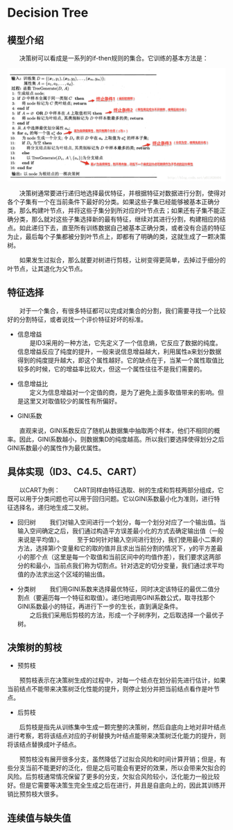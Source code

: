 # Decision Tree

## 模型介绍

&ensp;&ensp;&ensp;&ensp;决策树可以看成是一系列的if-then规则的集合。它训练的基本方法是：

![Dt](https://raw.githubusercontent.com/liuyaqiao/Learning-Note/master/DT.png)

&ensp;&ensp;&ensp;&ensp;决策树通常要进行递归地选择最优特征，并根据特征对数据进行分割，使得对各个子集有一个在当前条件下最好的分类。如果这些子集已经能够被基本正确分类，那么构建叶节点，并将这些子集分到所对应的叶节点去；如果还有子集不能正确分类，那么就对这些子集选择新的最有特征，继续对其进行分割，构建相应的结点。如此递归下去，直至所有训练数据自己被基本正确分类，或者没有合适的特征为止，最后每个子集都被分到叶节点上，即都有了明确的类，这就生成了一颗决策树。

&ensp;&ensp;&ensp;&ensp;如果发生过拟合，那么就要对树进行剪枝，让树变得更简单，去掉过于细分的叶节点，让其退化为父节点。

## 特征选择

&ensp;&ensp;&ensp;&ensp;对于一个集合，有很多特征都可以完成对集合的分割，我们需要寻找一个比较好的分割特征，或者说找一个评价特征好坏的标准。

- 信息增益  
&ensp;&ensp;&ensp;&ensp;是ID3采用的一种方法，它先定义了一个信息熵，它反应了数据的纯度。信息增益反应了纯度的提升，一般来说信息增益越大，利用属性a来划分数据得到的纯度提升越大，即这个属性越好。它的缺点在于，当某一个属性取值比较多的时候，它的增益率比较大，但这一个属性往往不是我们需要的。

- 信息增益比  
&ensp;&ensp;&ensp;&ensp;定义为信息增益对一个定值的商，是为了避免上面多取值带来的影响。但是这里又对取值较少的属性有所偏好。

- GINI系数  

&ensp;&ensp;&ensp;&ensp;直观来说，GINI系数反应了随机从数据集中抽取两个样本，他们不相同的概率。因此，GINI系数越小，则数据集D的纯度越高。所以我们要选择使得划分之后GINI系数最小的属性作为最优属性。

## 具体实现（ID3、C4.5、CART）

&ensp;&ensp;&ensp;&ensp;以CART为例：
&ensp;&ensp;&ensp;&ensp;CART同样由特征选取、树的生成和剪枝两部分组成，它既可以用于分类问题也可以用于回归问题。它以GINI系数最小化为准则，进行特征选择名，递归地生成二叉树。

- 回归树
&ensp;&ensp;&ensp;&ensp;我们对输入空间进行一个划分，每一个划分对应了一个输出值。当输入空间确定之后，我们通过构造平方误差最小化的方式去确定输出值（一般来说是平均值）。
&ensp;&ensp;&ensp;&ensp;至于如何针对输入空间进行划分，我们使用最小二乘的方法，选择第i个变量和它的取的值并且求出当前分割的情况下，y的平方差最小的那个点（这里是每一个取值和当前区间中的均值作差），我们要求这两部分的和最小，当前点我们称为切割点。针对选定的切分变量，我们通过求平均值的办法求出这个区域的输出值。


- 分类树
&ensp;&ensp;&ensp;&ensp;我们用GINI系数来选择最优特征，同时决定该特征的最优二值分割点（要遍历每一个特征和取值）。递归地调用GINI系数公式，取寻找那个GINI系数最小的特征，再进行下一步的生长，直到满足条件。  
&ensp;&ensp;&ensp;&ensp;之后我们采用后剪枝的方法，形成一个子树序列，之后取选择一个最优子树。


## 决策树的剪枝

- 预剪枝

&ensp;&ensp;&ensp;&ensp;预剪枝表示在决策树生成的过程中，对每一个结点在划分前先进行估计，如果当前结点不能带来决策树泛化性能的提升，则停止划分并把当前结点看作是叶节点。

- 后剪枝

&ensp;&ensp;&ensp;&ensp;后剪枝是指先从训练集中生成一颗完整的决策树，然后自底向上地对非叶结点进行考察，若将该结点对应的子树替换为叶结点能带来决策树泛化能力的提升，则将该结点替换成叶子结点。

&ensp;&ensp;&ensp;&ensp;预剪枝没有展开很多分支，虽然降低了过拟合风险和时间计算开销；但是，有些分支当前不能更好的泛化，但是之后可能会有更好的效果，所以会带来欠拟合的风险。后剪枝通常情况保留了更多的分支，欠拟合风险较小，泛化能力一般比较好。但是它需要等决策生完全生成之后在进行，并且是自底向上的，因此其训练开销比预剪枝大很多。

## 连续值与缺失值



